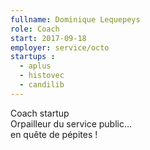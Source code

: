 ```yaml
---
fullname: Dominique Lequepeys
role: Coach
start: 2017-09-18
employer: service/octo
startups :
  - aplus
  - histovec
  - candilib
---
```


Coach startup<br>
Orpailleur du service public…<br>
en quête de pépites !
